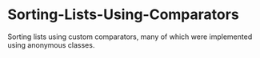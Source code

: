 # Sorting-Lists-Using-Comparators
Sorting lists using custom comparators, many of which were implemented using anonymous classes.
